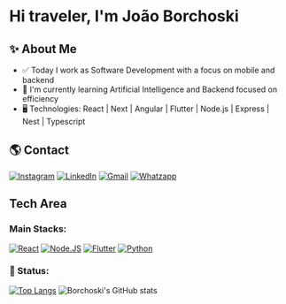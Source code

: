 # Hi traveler, I'm João Borchoski

## ✨ About Me
- ✅ Today I work as Software Development with a focus on mobile and backend
- 📖 I'm currently learning Artificial Intelligence and Backend focused on efficiency
- 🖥️ Technologies: React | Next | Angular | Flutter | Node.js | Express | Nest | Typescript 

## 🌎 Contact
 [![Instagram](https://img.shields.io/badge/Instagram-E4405F?style=for-the-badge&logo=instagram&logoColor=white)](https://instagram.com/JoaoBorchoski)
 [![LinkedIn](https://img.shields.io/badge/LinkedIn-0077B5?style=for-the-badge&logo=linkedin&logoColor=white)](https://www.linkedin.com/in/joao-henrique-borchoski/)
 [![Gmail](https://img.shields.io/badge/Gmail-D14836?style=for-the-badge&logo=gmail&logoColor=white)](mailto:joaoborchoskidev@gmail.com) 
 [![Whatzapp](https://img.shields.io/badge/WhatsApp-25D366?style=for-the-badge&logo=whatsapp&logoColor=white)](https://wa.me/+5542991141279) 

## Tech Area

### Main Stacks:
 [![React](https://img.shields.io/badge/React-20232A?style=for-the-badge&logo=react&logoColor=61DAFB)](https://react.dev/)
 [![Node.JS](https://img.shields.io/badge/Node.js-43853D?style=for-the-badge&logo=node.js&logoColor=white)](https://nodejs.org/en)
 [![Flutter](https://img.shields.io/badge/Flutter-02569B?style=for-the-badge&logo=flutter&logoColor=white)](https://flutter.dev/) 
 [![Python](https://img.shields.io/badge/Python-14354C?style=for-the-badge&logo=python&logoColor=white)](https://www.python.org/) 

### 📃 Status: 
[![Top Langs](https://github-readme-stats.vercel.app/api/top-langs/?username=JoaoBorchoski&layout=donut&langs_count=6)](https://github.com/JoaoBorchoski/github-readme-stats)
![Borchoski's GitHub stats](https://github-readme-stats.vercel.app/api?username=JoaoBorchoski&show_icons=true&theme=radical)
